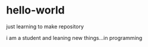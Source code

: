 # hello-world
just learning to make repository

 i am a student and leaning new things...in programming
